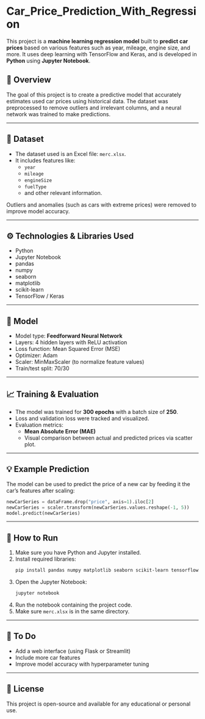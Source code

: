 
# Car_Price_Prediction_With_Regression

This project is a **machine learning regression model** built to **predict car prices** based on various features such as year, mileage, engine size, and more. It uses deep learning with TensorFlow and Keras, and is developed in **Python** using **Jupyter Notebook**.

## 📌 Overview

The goal of this project is to create a predictive model that accurately estimates used car prices using historical data. The dataset was preprocessed to remove outliers and irrelevant columns, and a neural network was trained to make predictions.

---

## 📂 Dataset

- The dataset used is an Excel file: `merc.xlsx`.
- It includes features like:
  - `year`
  - `mileage`
  - `engineSize`
  - `fuelType`
  - and other relevant information.
  
Outliers and anomalies (such as cars with extreme prices) were removed to improve model accuracy.

---

## ⚙️ Technologies & Libraries Used

- Python
- Jupyter Notebook
- pandas
- numpy
- seaborn
- matplotlib
- scikit-learn
- TensorFlow / Keras

---

## 🧪 Model

- Model type: **Feedforward Neural Network**
- Layers: 4 hidden layers with ReLU activation
- Loss function: Mean Squared Error (MSE)
- Optimizer: Adam
- Scaler: MinMaxScaler (to normalize feature values)
- Train/test split: 70/30

---

## 📈 Training & Evaluation

- The model was trained for **300 epochs** with a batch size of **250**.
- Loss and validation loss were tracked and visualized.
- Evaluation metrics:
  - **Mean Absolute Error (MAE)**
  - Visual comparison between actual and predicted prices via scatter plot.

---

## 💡 Example Prediction

The model can be used to predict the price of a new car by feeding it the car’s features after scaling:

```python
newCarSeries = dataFrame.drop("price", axis=1).iloc[2]
newCarSeries = scaler.transform(newCarSeries.values.reshape(-1, 5))
model.predict(newCarSeries)
```

---

## 🚀 How to Run

1. Make sure you have Python and Jupyter installed.
2. Install required libraries:
   ```bash
   pip install pandas numpy matplotlib seaborn scikit-learn tensorflow openpyxl
   ```
3. Open the Jupyter Notebook:
   ```bash
   jupyter notebook
   ```
4. Run the notebook containing the project code.
5. Make sure `merc.xlsx` is in the same directory.

---

## 📌 To Do

- Add a web interface (using Flask or Streamlit)
- Include more car features
- Improve model accuracy with hyperparameter tuning

---

## 📃 License

This project is open-source and available for any educational or personal use.
